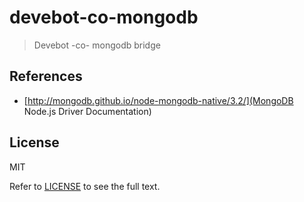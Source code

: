 # devebot-co-mongodb

> Devebot -co- mongodb bridge

## References

* [http://mongodb.github.io/node-mongodb-native/3.2/](MongoDB Node.js Driver Documentation)

## License

MIT

Refer to [LICENSE](LICENSE) to see the full text.
